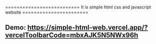 ========================== It is simple html css and javascript website =======================


## Demo: https://simple-html-web.vercel.app/?vercelToolbarCode=mbxAJK5N5NWx96h
